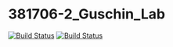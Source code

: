 # 381706-2_Guschin_Lab
[![Build Status](https://travis-ci.org/381706-2GuschinAlexander/381706-2_Guschin_Lab.svg?branch=master)](https://travis-ci.org/381706-2GuschinAlexander/381706-2_Guschin_Lab)
[![Build Status](https://travis-ci.org/381706-2GuschinAlexander/381706-2_Guschin_Lab.svg?branch=OwO)](https://travis-ci.org/381706-2GuschinAlexander/381706-2_Guschin_Lab)
